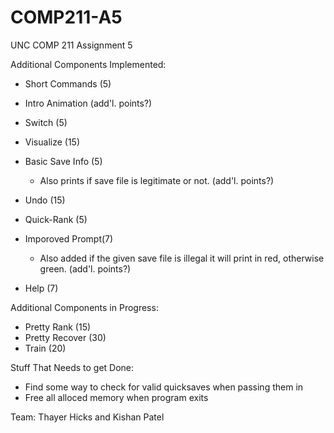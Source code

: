 # COMP211-A5
UNC COMP 211 Assignment 5

Additional Components Implemented:
-  Short Commands (5)
-  Intro Animation (add'l. points?)
-  Switch (5)
-  Visualize (15)
-  Basic Save Info (5)
    - Also prints if save file is legitimate or not. (add'l. points?)
-  Undo (15)
-  Quick-Rank (5)
-  Imporoved Prompt(7)
   - Also added if the given save file is illegal it will print in red, otherwise green. (add'l. points?)
   
- Help (7) 



Additional Components in Progress:
- Pretty Rank (15)
- Pretty Recover (30)
- Train (20)

  
Stuff That Needs to get Done:
-  Find some way to check for valid quicksaves when passing them in
-  Free all alloced memory when program exits

Team: Thayer Hicks and Kishan Patel
